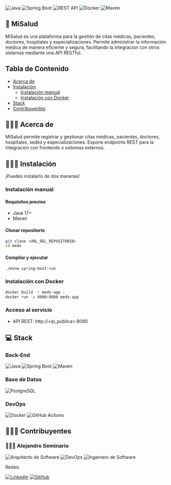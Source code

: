 ![Java](https://img.shields.io/badge/java-%23ED8B00.svg?style=for-the-badge&logo=openjdk&logoColor=white)
![Spring Boot](https://img.shields.io/badge/Spring_Boot-6DB33F?style=for-the-badge&logo=spring-boot&logoColor=white)
![REST API](https://img.shields.io/badge/REST_API-blue?style=for-the-badge)
![Docker](https://img.shields.io/badge/Docker-2496ED?style=for-the-badge&logo=docker&logoColor=white)
![Maven](https://img.shields.io/badge/Maven-C71A36?style=for-the-badge&logo=apache-maven&logoColor=white)

## 🏥 MiSalud

MiSalud es una plataforma para la gestión de citas médicas, pacientes, doctores, hospitales y especializaciones. Permite administrar la información médica de manera eficiente y segura, facilitando la integración con otros sistemas mediante una API RESTful.

## Tabla de Contenido
- [Acerca de](#-acerca-de)
- [Instalación](#-instalación)
  - [Instalación manual](#instalación-manual)
  - [Instalación con Docker](#instalación-con-docker)
- [Stack](#-stack)
- [Contribuyentes](#-contribuyentes)

## 👩🏻‍💻 Acerca de

MiSalud permite registrar y gestionar citas médicas, pacientes, doctores, hospitales, sedes y especializaciones. Expone endpoints REST para la integración con frontends o sistemas externos.

## 👩🏻‍🔬 Instalación

¡Puedes instalarlo de dos maneras!

### Instalación manual

#### Requisitos previos
- Java 17+
- Maven

#### Clonar repositorio
```bash
git clone <URL_DEL_REPOSITORIO>
cd medx
```

#### Compilar y ejecutar
```bash
./mvnw spring-boot:run
```

### Instalación con Docker

```bash
docker build -t medx-app .
docker run -p 8080:8080 medx-app
```

### Acceso al servicio
- API REST: http://<ip_publica>:8080

## 💻 Stack

### Back-End
![Java](https://img.shields.io/badge/Java-ED8B00?style=for-the-badge&logo=java&logoColor=white)
![Spring Boot](https://img.shields.io/badge/Spring_Boot-6DB33F?style=for-the-badge&logo=spring-boot&logoColor=white)
![Maven](https://img.shields.io/badge/Maven-C71A36?style=for-the-badge&logo=apache-maven&logoColor=white)

### Base de Datos
![PostgreSQL](https://img.shields.io/badge/PostgreSQL-316192?style=for-the-badge&logo=postgresql&logoColor=white)

### DevOps
![Docker](https://img.shields.io/badge/Docker-2496ED?style=for-the-badge&logo=docker&logoColor=white)
![GitHub Actions](https://img.shields.io/badge/github%20actions-%232671E5.svg?style=for-the-badge&logo=githubactions&logoColor=white)

## 👩🏻‍🔬 Contribuyentes

### 🧑🏻‍🔬 Alejandro Seminario
![Arquitecto de Software](https://img.shields.io/badge/Java_Developer-orange)
![DevOps](https://img.shields.io/badge/Spring_Boot-6DB33F)
![Ingeniero de Software](https://img.shields.io/badge/Backend-blue)

Redes:

[![LinkedIn][1]][2] [![GitHub][3]][4]

[1]:  https://img.shields.io/badge/linkedin-%230077B5.svg?style=for-the-badge&logo=linkedin&logoColor=white
[2]:  https://www.linkedin.com/in/alejandroseminariomedina/
[3]:  https://img.shields.io/badge/github-%23121011.svg?style=for-the-badge&logo=github&logoColor=white
[4]:  https://github.com/seminarioA
